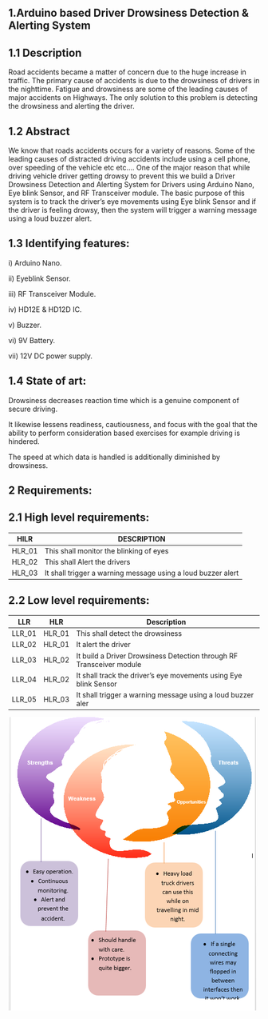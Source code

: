 ## 1.Arduino based Driver Drowsiness Detection & Alerting System

## 1.1 Description
Road accidents became a matter of concern due to the huge increase in traffic. The primary cause of accidents is due to the drowsiness of drivers in the nighttime. Fatigue and drowsiness are some of the leading causes of major accidents on Highways. The only solution to this problem is detecting the drowsiness and alerting the driver.

## 1.2 Abstract
We know that roads accidents occurs for a variety of reasons.  Some of the leading causes of distracted driving accidents include using a cell phone, over speeding of the vehicle etc etc....
 One of the major reason that while driving vehicle driver getting drowsy to prevent this we build a Driver Drowsiness Detection and Alerting System for Drivers using Arduino Nano, Eye blink Sensor, and RF Transceiver module. The basic purpose of this system is to track the driver’s eye movements using Eye blink Sensor and if the driver is feeling drowsy, then the system will trigger a warning message using a loud buzzer alert.
 
## 1.3 Identifying features:
i) Arduino Nano.

ii) Eyeblink Sensor.

iii) RF Transceiver Module.

iv) HD12E & HD12D IC.

v) Buzzer.

vi) 9V Battery.

vii) 12V DC power supply.

## 1.4 State of art:
Drowsiness decreases reaction time which is a genuine component of secure driving. 

It likewise lessens readiness, cautiousness, and focus with the goal that the ability to perform consideration based exercises for example driving is hindered. 

The speed at which data is handled is additionally diminished by drowsiness.

## 2 Requirements:

## 2.1 High level requirements:

| HILR | DESCRIPTION |
|------|-------------|
| HLR_01	| This shall monitor the blinking of eyes |
| HLR_02	| This shall Alert the drivers |
| HLR_03	| It shall trigger a warning message using a loud buzzer alert |

## 2.2 Low level requirements:
| LLR |	HLR |	Description  |
|-----|-----|----------------|
| LLR_01 | HLR_01 | This shall detect the drowsiness |
| LLR_02 | HLR_01 | It	alert the driver |
| LLR_03 | HLR_02 | It build a Driver Drowsiness Detection through RF Transceiver module |
| LLR_04 | HLR_02 | It shall track the driver’s eye movements using Eye blink Sensor |
| LLR_05 | HLR_03 | It shall trigger a warning message using a loud buzzer aler

![Capture](https://github.com/shyamsundar1682/M2-embedded/blob/2aa43332b92a15bbd4c20814fea465757dd9f822/project/1_requirements/Capture.PNG)
	


	
	
	

